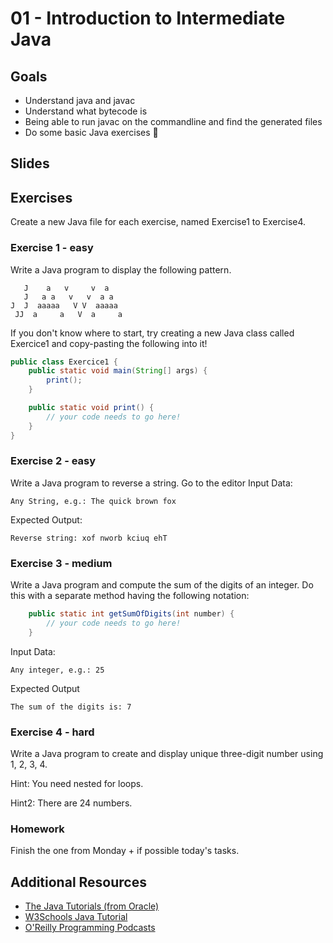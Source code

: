 # 01 - Introduction to Intermediate Java
<Teacher name="Flo"></Teacher>

## Goals

- Understand java and javac
- Understand what bytecode is
- Being able to run javac on the commandline and find the generated files
- Do some basic Java exercises 🤩


## Slides

<GoogleSlides src="https://docs.google.com/presentation/d/1CG5d6teQjFnKcJ_d8YvcTvSOPcUEeO8D-U3Oq7nvqRw/edit#slide=id.p"></GoogleSlides>

## Exercises

Create a new Java file for each exercise, named Exercise1 to Exercise4.

### Exercise 1 - easy

Write a Java program to display the following pattern.

```
   J    a   v     v  a                                                  
   J   a a   v   v  a a                                                 
J  J  aaaaa   V V  aaaaa                                                
 JJ  a     a   V  a     a
```

If you don't know where to start, try creating a new Java class called Exercice1 and copy-pasting the following into it!

```java
public class Exercice1 {
    public static void main(String[] args) {
        print();
    }

    public static void print() {
        // your code needs to go here!
    }
}
```
### Exercise 2 - easy
Write a Java program to reverse a string. Go to the editor
Input Data:
```
Any String, e.g.: The quick brown fox
```

Expected Output:
```
Reverse string: xof nworb kciuq ehT
```
### Exercise 3 - medium
Write a Java program and compute the sum of the digits of an integer.
Do this with a separate method having the following notation:
```java
    public static int getSumOfDigits(int number) {
        // your code needs to go here!
    }
```
Input Data:
``` 
Any integer, e.g.: 25
```
Expected Output
```
The sum of the digits is: 7
```

### Exercise 4 - hard

Write a Java program to create and display unique three-digit number using 1, 2, 3, 4.

Hint: You need nested for loops.

Hint2: There are 24 numbers.

### Homework

Finish the one from Monday + if possible today's tasks.

## Additional Resources

- [The Java Tutorials (from Oracle)](https://docs.oracle.com/javase/tutorial/)
- [W3Schools Java Tutorial](https://www.w3schools.com/java/)
- [O'Reilly Programming Podcasts](https://www.oreilly.com/topics/oreilly-programming-podcast)
